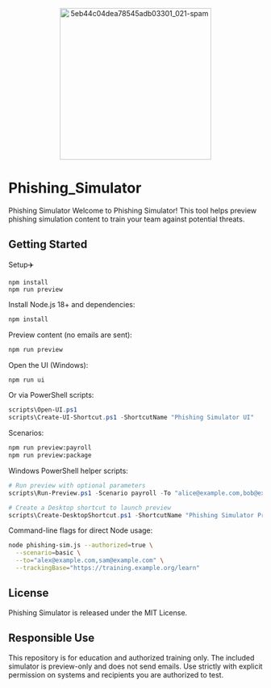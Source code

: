 <p align="center">
  <img src="https://github.com/hunterjreid/Phishing_Simulator/assets/62681404/9a352b6e-e118-491a-b962-2a6474ec6eac" alt="5eb44c04dea78545adb03301_021-spam" width="300">
</p>

# Phishing_Simulator
Phishing Simulator
Welcome to Phishing Simulator! This tool helps preview phishing simulation content to train your team against potential threats.

## Getting Started
Setup✈️
```
npm install
npm run preview
```



Install Node.js 18+ and dependencies:  
```bash
npm install
```

Preview content (no emails are sent):  
```bash
npm run preview
```

Open the UI (Windows):  
```bash
npm run ui
```

Or via PowerShell scripts:  
```powershell
scripts\Open-UI.ps1
scripts\Create-UI-Shortcut.ps1 -ShortcutName "Phishing Simulator UI"
```

Scenarios:  
```bash
npm run preview:payroll
npm run preview:package
```

Windows PowerShell helper scripts:  
```powershell
# Run preview with optional parameters
scripts\Run-Preview.ps1 -Scenario payroll -To "alice@example.com,bob@example.com" -TrackingBase "https://training.example.org/learn"

# Create a Desktop shortcut to launch preview
scripts\Create-DesktopShortcut.ps1 -ShortcutName "Phishing Simulator Preview" -Scenario basic
```

Command-line flags for direct Node usage:  
```bash
node phishing-sim.js --authorized=true \
  --scenario=basic \
  --to="alex@example.com,sam@example.com" \
  --trackingBase="https://training.example.org/learn"
```

## License
Phishing Simulator is released under the MIT License.

## Responsible Use
This repository is for education and authorized training only. The included simulator is preview-only and does not send emails. Use strictly with explicit permission on systems and recipients you are authorized to test.
